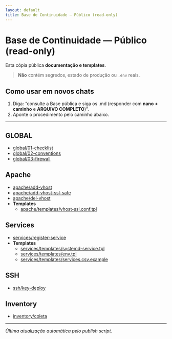 ```yaml
---
layout: default
title: Base de Continuidade — Público (read-only)
---
```


# Base de Continuidade — Público (read-only)
Esta cópia pública **documentação e templates**.

> **Não** contém segredos, estado de produção ou `.env` reais.

## Como usar em novos chats

1. Diga: “consulte a Base pública e siga os .md (responder com **nano + caminho** e **ARQUIVO COMPLETO**)”.
2. Aponte o procedimento pelo caminho abaixo.

---

## GLOBAL
- [global/01-checklist](/base-continuity-public/global/01-checklist/)
- [global/02-conventions](/base-continuity-public/global/02-conventions/)
- [global/03-firewall](/base-continuity-public/global/03-firewall/)

## Apache
- [apache/add-vhost](/base-continuity-public/apache/add-vhost/)
- [apache/add-vhost-ssl-safe](/base-continuity-public/apache/add-vhost-ssl-safe/)
- [apache/del-vhost](/base-continuity-public/apache/del-vhost/)
- **Templates**
  - [apache/templates/vhost-ssl.conf.tpl](/base-continuity-public/apache/templates/vhost-ssl.conf.tpl)

## Services
- [services/register-service](/base-continuity-public/services/register-service/)
- **Templates**
  - [services/templates/systemd-service.tpl](/base-continuity-public/services/templates/systemd-service.tpl)
  - [services/templates/env.tpl](/base-continuity-public/services/templates/env.tpl)
  - [services/templates/services.csv.example](/base-continuity-public/services/templates/services.csv.example)

## SSH
- [ssh/key-deploy](/base-continuity-public/ssh/key-deploy/)

## Inventory
- [inventory/coleta](/base-continuity-public/inventory/coleta/)

---

*Última atualização automática pelo publish script.*
